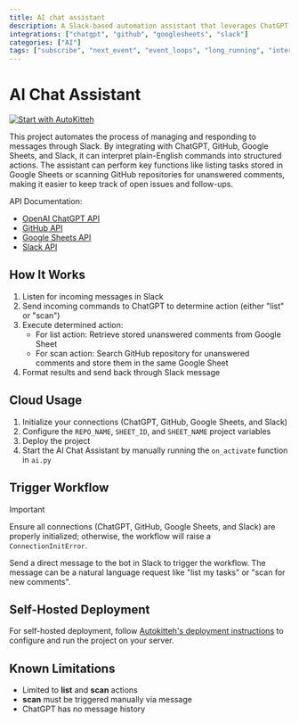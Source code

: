 ```yaml
---
title: AI chat assistant
description: A Slack-based automation assistant that leverages ChatGPT to manage and respond to messages by integrating with GitHub and Google Sheets.
integrations: ["chatgpt", "github", "googlesheets", "slack"]
categories: ["AI"]
tags: ["subscribe", "next_event", "event_loops", "long_running", "interactive_workflows", "essential"]
---
```


# AI Chat Assistant

[![Start with AutoKitteh](https://autokitteh.com/assets/autokitteh-badge.svg)](https://app.autokitteh.cloud/template?template-name=ai-chat-assistant)

This project automates the process of managing and responding to messages through Slack. By integrating with ChatGPT, GitHub, Google Sheets, and Slack, it can interpret plain-English commands into structured actions. The assistant can perform key functions like listing tasks stored in Google Sheets or scanning GitHub repositories for unanswered comments, making it easier to keep track of open issues and follow-ups.

API Documentation:

- [OpenAI ChatGPT API](https://openai.com/)
- [GitHub API](https://docs.github.com/en/rest)
- [Google Sheets API](https://developers.google.com/sheets)
- [Slack API](https://api.slack.com/)

## How It Works

1. Listen for incoming messages in Slack
2. Send incoming commands to ChatGPT to determine action (either "list" or "scan")
3. Execute determined action:
   - For list action: Retrieve stored unanswered comments from Google Sheet
   - For scan action: Search GitHub repository for unanswered comments and store them in the same Google Sheet
4. Format results and send back through Slack message

## Cloud Usage

1. Initialize your connections (ChatGPT, GitHub, Google Sheets, and Slack)
2. Configure the `REPO_NAME`, `SHEET_ID`, and `SHEET_NAME` project variables
3. Deploy the project
4. Start the AI Chat Assistant by manually running the `on_activate` function in `ai.py`

## Trigger Workflow

> [!IMPORTANT]
> Ensure all connections (ChatGPT, GitHub, Google Sheets, and Slack) are properly initialized; otherwise, the workflow will raise a `ConnectionInitError`.

Send a direct message to the bot in Slack to trigger the workflow. The message can be a natural language request like "list my tasks" or "scan for new comments".

## Self-Hosted Deployment

For self-hosted deployment, follow [Autokitteh's deployment instructions](https://docs.autokitteh.com/get_started/deployment) to configure and run the project on your server.

## Known Limitations

- Limited to **list** and **scan** actions
- **scan** must be triggered manually via message
- ChatGPT has no message history
